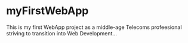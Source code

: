# myFirstWebApp

This is my first WebApp project as a middle-age Telecoms profeesional striving to transition into Web Development...
